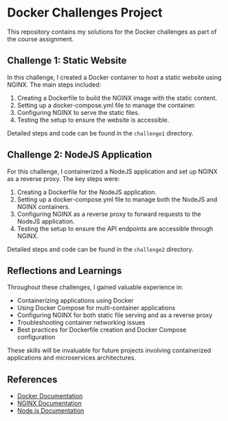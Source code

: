 # Docker Challenges Project

This repository contains my solutions for the Docker challenges as part of the course assignment.


## Challenge 1: Static Website

In this challenge, I created a Docker container to host a static website using NGINX. The main steps included:

1. Creating a Dockerfile to build the NGINX image with the static content.
2. Setting up a docker-compose.yml file to manage the container.
3. Configuring NGINX to serve the static files.
4. Testing the setup to ensure the website is accessible.

Detailed steps and code can be found in the `challenge1` directory.

## Challenge 2: NodeJS Application

For this challenge, I containerized a NodeJS application and set up NGINX as a reverse proxy. The key steps were:

1. Creating a Dockerfile for the NodeJS application.
2. Setting up a docker-compose.yml file to manage both the NodeJS and NGINX containers.
3. Configuring NGINX as a reverse proxy to forward requests to the NodeJS application.
4. Testing the setup to ensure the API endpoints are accessible through NGINX.

Detailed steps and code can be found in the `challenge2` directory.

## Reflections and Learnings

Throughout these challenges, I gained valuable experience in:

- Containerizing applications using Docker
- Using Docker Compose for multi-container applications
- Configuring NGINX for both static file serving and as a reverse proxy
- Troubleshooting container networking issues
- Best practices for Dockerfile creation and Docker Compose configuration

These skills will be invaluable for future projects involving containerized applications and microservices architectures.

## References

- [Docker Documentation](https://docs.docker.com/)
- [NGINX Documentation](https://nginx.org/en/docs/)
- [Node.js Documentation](https://nodejs.org/en/docs/)
